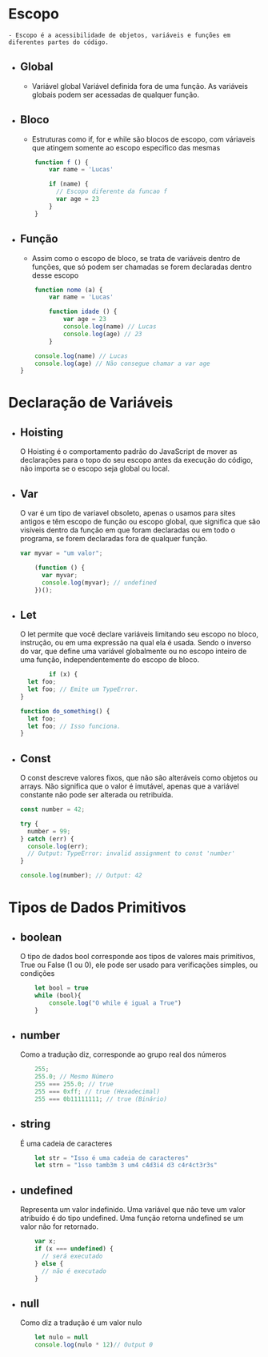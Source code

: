 # Escopo
    - Escopo é a acessibilidade de objetos, variáveis e funções em diferentes partes do código.

- ## Global 
    - Variável global Variável definida fora de uma função. As variáveis globais podem ser acessadas de qualquer função.

- ## Bloco
    - Estruturas como if, for e while são blocos de escopo, com váriaveis que atingem somente ao escopo especifico das mesmas
    
    ```javascript
        function f () {
            var name = 'Lucas'

            if (name) {
              // Escopo diferente da funcao f
              var age = 23
            }
        }
    ```

- ## Função
    - Assim como o escopo de bloco, se trata de variáveis dentro de funções, que só podem ser chamadas se forem declaradas dentro desse escopo

    ```javascript 
        function nome (a) {
            var name = 'Lucas'
    
            function idade () {
                var age = 23
                console.log(name) // Lucas
                console.log(age) // 23
            }
    
        console.log(name) // Lucas
        console.log(age) // Não consegue chamar a var age
    }
    ```


# Declaração de Variáveis

- ## Hoisting
    O Hoisting é o comportamento padrão do JavaScript de mover as declarações para o topo do seu escopo antes da execução do código, não importa se o escopo seja global ou local.

- ## Var
    O var é um tipo de variavel obsoleto, apenas o usamos para sites antigos e têm escopo de função ou escopo global, que significa que são visíveis dentro da função em que foram declaradas ou em todo o programa, se forem declaradas fora de qualquer função.

    ```javascript        
    var myvar = "um valor";

        (function () {
          var myvar;
          console.log(myvar); // undefined
        })();
    ```


- ## Let
    O let permite que você declare variáveis limitando seu escopo no bloco, instrução, ou em uma expressão na qual ela é usada. Sendo o inverso do var, que define uma variável globalmente ou no escopo inteiro de uma função, independentemente do escopo de bloco.

    ```javascript 
            if (x) {
      let foo;
      let foo; // Emite um TypeError.
    }

    function do_something() {
      let foo;
      let foo; // Isso funciona.
    }
    ```


- ## Const
    O const descreve valores fixos, que não são alteráveis como objetos ou arrays. Não significa que o valor é imutável, apenas que a variável constante não pode ser alterada ou retribuída.

    ```javascript
    const number = 42;

    try {
      number = 99;
    } catch (err) {
      console.log(err);
      // Output: TypeError: invalid assignment to const 'number'
    }
    
    console.log(number); // Output: 42
    ```

# Tipos de Dados Primitivos
- ## boolean
    O tipo de dados bool corresponde aos tipos de valores mais primitivos, True ou False (1 ou 0), ele pode ser usado para verificações simples, ou condições
    
    ```javascript
        let bool = true
        while (bool){
            console.log("O while é igual a True")
        }
    ```
    


- ## number
    Como a tradução diz, corresponde ao grupo real dos números
    
    ```javascript 
        255;
        255.0; // Mesmo Número
        255 === 255.0; // true
        255 === 0xff; // true (Hexadecimal)
        255 === 0b11111111; // true (Binário)
    ```
    

- ## string
    É uma cadeia de caracteres
    
    ```javascript 
        let str = "Isso é uma cadeia de caracteres"
        let strn = "1sso tamb3m 3 um4 c4d3i4 d3 c4r4ct3r3s"
    ```

- ## undefined
    Representa um valor indefinido. Uma variável que não teve um valor atribuído é do tipo undefined. Uma função retorna undefined se um valor não for retornado.
    
    ```javascript
        var x;
        if (x === undefined) {
          // será executado
        } else {
          // não é executado
        }
    ```


- ## null
    Como diz a tradução é um valor nulo
    ```javascript
        let nulo = null
        console.log(nulo * 12)// Output 0
    ```
    
